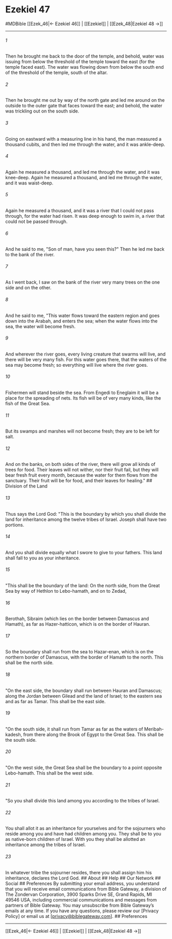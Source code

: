 # Ezekiel 47
#MDBible
[[Ezek_46|← Ezekiel 46]] | [[Ezekiel]] | [[Ezek_48|Ezekiel 48 →]]

***






###### 1 


Then he brought me back to the door of the temple, and behold, water was issuing from below the threshold of the temple toward the east (for the temple faced east). The water was flowing down from below the south end of the threshold of the temple, south of the altar. 





###### 2 


Then he brought me out by way of the north gate and led me around on the outside to the outer gate that faces toward the east; and behold, the water was trickling out on the south side. 





###### 3 


Going on eastward with a measuring line in his hand, the man measured a thousand cubits, and then led me through the water, and it was ankle-deep. 





###### 4 


Again he measured a thousand, and led me through the water, and it was knee-deep. Again he measured a thousand, and led me through the water, and it was waist-deep. 





###### 5 


Again he measured a thousand, and it was a river that I could not pass through, for the water had risen. It was deep enough to swim in, a river that could not be passed through. 





###### 6 


And he said to me, "Son of man, have you seen this?" Then he led me back to the bank of the river. 





###### 7 


As I went back, I saw on the bank of the river very many trees on the one side and on the other. 





###### 8 


And he said to me, "This water flows toward the eastern region and goes down into the Arabah, and enters the sea; when the water flows into the sea, the water will become fresh. 





###### 9 


And wherever the river goes, every living creature that swarms will live, and there will be very many fish. For this water goes there, that the waters of the sea may become fresh; so everything will live where the river goes. 





###### 10 


Fishermen will stand beside the sea. From Engedi to Eneglaim it will be a place for the spreading of nets. Its fish will be of very many kinds, like the fish of the Great Sea. 





###### 11 


But its swamps and marshes will not become fresh; they are to be left for salt. 





###### 12 


And on the banks, on both sides of the river, there will grow all kinds of trees for food. Their leaves will not wither, nor their fruit fail, but they will bear fresh fruit every month, because the water for them flows from the sanctuary. Their fruit will be for food, and their leaves for healing." ## Division of the Land 





###### 13 


Thus says the Lord God: "This is the boundary by which you shall divide the land for inheritance among the twelve tribes of Israel. Joseph shall have two portions. 





###### 14 


And you shall divide equally what I swore to give to your fathers. This land shall fall to you as your inheritance. 





###### 15 


"This shall be the boundary of the land: On the north side, from the Great Sea by way of Hethlon to Lebo-hamath, and on to Zedad, 





###### 16 


Berothah, Sibraim (which lies on the border between Damascus and Hamath), as far as Hazer-hatticon, which is on the border of Hauran. 





###### 17 


So the boundary shall run from the sea to Hazar-enan, which is on the northern border of Damascus, with the border of Hamath to the north. This shall be the north side. 





###### 18 


"On the east side, the boundary shall run between Hauran and Damascus; along the Jordan between Gilead and the land of Israel; to the eastern sea and as far as Tamar. This shall be the east side. 





###### 19 


"On the south side, it shall run from Tamar as far as the waters of Meribah-kadesh, from there along the Brook of Egypt to the Great Sea. This shall be the south side. 





###### 20 


"On the west side, the Great Sea shall be the boundary to a point opposite Lebo-hamath. This shall be the west side. 





###### 21 


"So you shall divide this land among you according to the tribes of Israel. 





###### 22 


You shall allot it as an inheritance for yourselves and for the sojourners who reside among you and have had children among you. They shall be to you as native-born children of Israel. With you they shall be allotted an inheritance among the tribes of Israel. 





###### 23 


In whatever tribe the sojourner resides, there you shall assign him his inheritance, declares the Lord God. ## About ## Help ## Our Network ## Social ## Preferences By submitting your email address, you understand that you will receive email communications from Bible Gateway, a division of The Zondervan Corporation, 3900 Sparks Drive SE, Grand Rapids, MI 49546 USA, including commercial communications and messages from partners of Bible Gateway. You may unsubscribe from Bible Gateway&rsquo;s emails at any time. If you have any questions, please review our [Privacy Policy] or email us at [privacy@biblegateway.com]. ## Preferences

***

[[Ezek_46|← Ezekiel 46]] | [[Ezekiel]] | [[Ezek_48|Ezekiel 48 →]]
